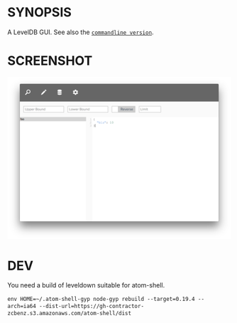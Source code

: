 # SYNOPSIS
A LevelDB GUI. See also the [`commandline version`][0].

# SCREENSHOT
![img](/docs/screenshot.png)

# DEV
You need a build of leveldown suitable for atom-shell.

```
env HOME=~/.atom-shell-gyp node-gyp rebuild --target=0.19.4 --arch=ia64 --dist-url=https://gh-contractor-zcbenz.s3.amazonaws.com/atom-shell/dist
```

[0]:https://github.com/hij1nx/lev

